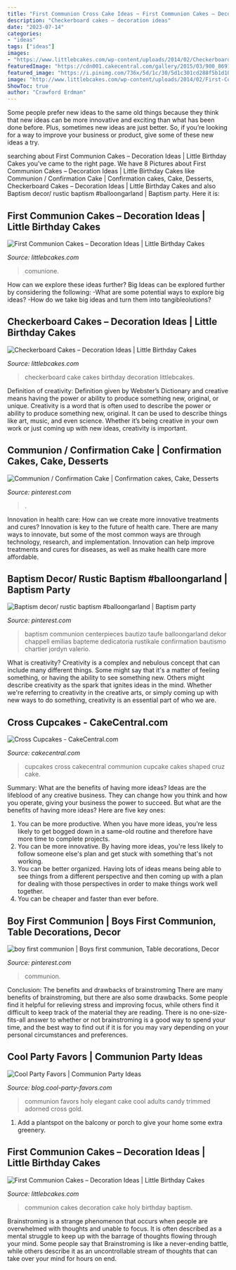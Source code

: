 ```yaml
---
title: "First Communion Cross Cake Ideas ~ First Communion Cakes – Decoration Ideas"
description: "Checkerboard cakes – decoration ideas"
date: "2023-07-14"
categories:
- "ideas"
tags: ["ideas"]
images:
- "https://www.littlebcakes.com/wp-content/uploads/2014/02/Checkerboard-Cake.jpg"
featuredImage: "https://cdn001.cakecentral.com/gallery/2015/03/900_869103zrGo_cross-cupcakes.jpg"
featured_image: "https://i.pinimg.com/736x/5d/1c/30/5d1c301cd288f5b1d10bc79a8d92b237.jpg"
image: "http://www.littlebcakes.com/wp-content/uploads/2014/02/First-Communion-Cakes-Pictures.jpg"
ShowToc: true
author: "Crawford Erdman"
---
```



Some people prefer new ideas to the same old things because they think that new ideas can be more innovative and exciting than what has been done before. Plus, sometimes new ideas are just better. So, if you’re looking for a way to improve your business or product, give some of these new ideas a try.

	

		
searching about First Communion Cakes – Decoration Ideas | Little Birthday Cakes you've came to the right page. We have 8 Pictures about First Communion Cakes – Decoration Ideas | Little Birthday Cakes like Communion / Confirmation Cake | Confirmation cakes, Cake, Desserts, Checkerboard Cakes – Decoration Ideas | Little Birthday Cakes and also Baptism decor/ rustic baptism #balloongarland | Baptism party. Here it is:
		
    
## First Communion Cakes – Decoration Ideas | Little Birthday Cakes

<img loading=lazy src="https://www.littlebcakes.com/wp-content/uploads/2014/02/First-Communion-Cakes.jpg" onerror="this.onerror=null;this.src='https://tse4.mm.bing.net/th?id=OIP.hdXJItH1ckTvsYMDJgHxmwHaHu&amp;pid=15.1';" alt="First Communion Cakes – Decoration Ideas | Little Birthday Cakes">

_Source: littlebcakes.com_

>comunione. 

	

How can we explore these ideas further?
Big Ideas can be explored further by considering the following: 
-What are some potential ways to explore big ideas? 
-How do we take big ideas and turn them into tangibleolutions?

    
## Checkerboard Cakes – Decoration Ideas | Little Birthday Cakes

<img loading=lazy src="https://www.littlebcakes.com/wp-content/uploads/2014/02/Checkerboard-Cake.jpg" onerror="this.onerror=null;this.src='https://tse1.mm.bing.net/th?id=OIP.xpZ7lzoIdJS09vxmxxKpXQHaFj&amp;pid=15.1';" alt="Checkerboard Cakes – Decoration Ideas | Little Birthday Cakes">

_Source: littlebcakes.com_

>checkerboard cake cakes birthday decoration littlebcakes. 

	

Definition of creativity: Definition given by Webster’s Dictionary and creative means having the power or ability to produce something new, original, or unique.
Creativity is a word that is often used to describe the power or ability to produce something new, original. It can be used to describe things like art, music, and even science. Whether it’s being creative in your own work or just coming up with new ideas, creativity is important.

    
## Communion / Confirmation Cake | Confirmation Cakes, Cake, Desserts

<img loading=lazy src="https://i.pinimg.com/736x/5d/1c/30/5d1c301cd288f5b1d10bc79a8d92b237.jpg" onerror="this.onerror=null;this.src='https://tse3.mm.bing.net/th?id=OIP.mdMNw1b8s-Mq9-zJyPALNgHaJ3&amp;pid=15.1';" alt="Communion / Confirmation Cake | Confirmation cakes, Cake, Desserts">

_Source: pinterest.com_

>. 

	

Innovation in health care: How can we create more innovative treatments and cures?
Innovation is key to the future of health care. There are many ways to innovate, but some of the most common ways are through technology, research, and implementation. Innovation can help improve treatments and cures for diseases, as well as make health care more affordable.

    
## Baptism Decor/ Rustic Baptism #balloongarland | Baptism Party

<img loading=lazy src="https://i.pinimg.com/736x/42/dd/b4/42ddb43ffdaf422364344aa61b8ed50a.jpg" onerror="this.onerror=null;this.src='https://tse1.mm.bing.net/th?id=OIP.MAQUS59OhLr4eZqiFiQpJwHaJQ&amp;pid=15.1';" alt="Baptism decor/ rustic baptism #balloongarland | Baptism party">

_Source: pinterest.com_

>baptism communion centerpieces bautizo taufe balloongarland dekor chappell emilias bapteme dedicatoria rustikale confirmation bautismo chartier jordyn valerio. 

	

What is creativity?
Creativity is a complex and nebulous concept that can include many different things. Some might say that it's a matter of feeling something, or having the ability to see something new. Others might describe creativity as the spark that ignites ideas in the mind. Whether we're referring to creativity in the creative arts, or simply coming up with new ways to do something, creativity is an essential part of who we are.

    
## Cross Cupcakes - CakeCentral.com

<img loading=lazy src="https://cdn001.cakecentral.com/gallery/2015/03/900_869103zrGo_cross-cupcakes.jpg" onerror="this.onerror=null;this.src='https://tse1.mm.bing.net/th?id=OIP.tXBY9elCJaVUfoDtzrZrYwHaJ4&amp;pid=15.1';" alt="Cross Cupcakes - CakeCentral.com">

_Source: cakecentral.com_

>cupcakes cross cakecentral communion cupcake cakes shaped cruz cake. 

	

Summary: What are the benefits of having more ideas?
Ideas are the lifeblood of any creative business. They can change how you think and how you operate, giving your business the power to succeed. But what are the benefits of having more ideas? Here are five key ones:
1. You can be more productive. When you have more ideas, you're less likely to get bogged down in a same-old routine and therefore have more time to complete projects.
2. You can be more innovative. By having more ideas, you're less likely to follow someone else's plan and get stuck with something that's not working.
3. You can be better organized. Having lots of ideas means being able to see things from a different perspective and then coming up with a plan for dealing with those perspectives in order to make things work well together.
4. You can be cheaper and faster than ever before.

    
## Boy First Communion | Boys First Communion, Table Decorations, Decor

<img loading=lazy src="https://i.pinimg.com/736x/17/41/cc/1741cc21d31b25a4ac17ae9d962210a9.jpg" onerror="this.onerror=null;this.src='https://tse2.mm.bing.net/th?id=OIP.X3PpQF3ZX4mGn23Vkqe8-QHaJ3&amp;pid=15.1';" alt="boy first communion | Boys first communion, Table decorations, Decor">

_Source: pinterest.com_

>communion. 

	

Conclusion: The benefits and drawbacks of brainstroming
There are many benefits of brainstroming, but there are also some drawbacks. Some people find it helpful for relieving stress and improving focus, while others find it difficult to keep track of the material they are reading. There is no one-size-fits-all answer to whether or not brainstroming is a good way to spend your time, and the best way to find out if it is for you may vary depending on your personal circumstances and preferences.

    
## Cool Party Favors | Communion Party Ideas

<img loading=lazy src="http://blog.cool-party-favors.com/wp-content/uploads/2014/02/First-Holy-Communion-Favors.jpg" onerror="this.onerror=null;this.src='https://tse4.mm.bing.net/th?id=OIP.shkuvkKM9aPgSveqnne_hAHaE7&amp;pid=15.1';" alt="Cool Party Favors | Communion Party Ideas">

_Source: blog.cool-party-favors.com_

>communion favors holy elegant cake cool adults candy trimmed adorned cross gold. 

	

1. Add a plantspot on the balcony or porch to give your home some extra greenery.

    
## First Communion Cakes – Decoration Ideas | Little Birthday Cakes

<img loading=lazy src="http://www.littlebcakes.com/wp-content/uploads/2014/02/First-Communion-Cakes-Pictures.jpg" onerror="this.onerror=null;this.src='https://tse1.mm.bing.net/th?id=OIP.wXGM0t8lVfhCgtJOHYSbAQHaE6&amp;pid=15.1';" alt="First Communion Cakes – Decoration Ideas | Little Birthday Cakes">

_Source: littlebcakes.com_

>communion cakes decoration cake holy birthday baptism. 

	

Brainstroming is a strange phenomenon that occurs when people are overwhelmed with thoughts and unable to focus. It is often described as a mental struggle to keep up with the barrage of thoughts flowing through your mind. Some people say that Brainstroming is like a never-ending battle, while others describe it as an uncontrollable stream of thoughts that can take over your mind for hours on end.

